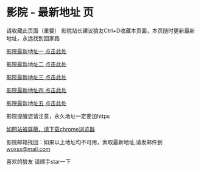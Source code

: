 # 影院 - 最新地址 页

请收藏此页面（重要）
影院站长建议狼友Ctrl+D收藏本页面，本页随时更新最新地址，永远找到回家路

[影院最新地址一 点击此处](https://5qbrs.top/) 

[影院最新地址二 点击此处](https://5vrnf.top/) 

[影院最新地址三 点击此处](https://5ewav.top/) 

[影院最新地址四 点击此处](https://5vrnf.top/) 

[影院最新地址五 点击此处](https://5qbrs.top/) 

影院提醒您请注意，永久地址一定要加https

[如网站被屏蔽，请下载chrome浏览器](https://8xe23.com/chrome_93.0.4577.82.apk) 

影院邮箱找回：如果以上地址均不可用，索取最新地址,请发邮件到 woxsx@mail.com

喜欢的狼友 请顺手star一下
